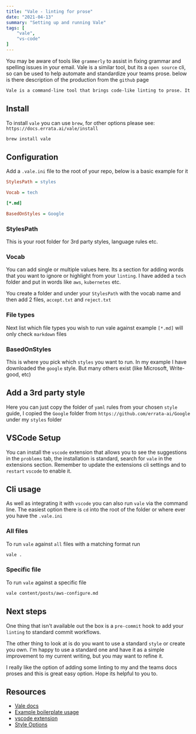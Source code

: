 ```yaml
---
title: "Vale - linting for prose"
date: "2021-04-13"
summary: "Setting up and running Vale"
tags: [
    "vale", 
    "vs-code" 
]
---
```


You may be aware of tools like `grammerly` to assist in fixing grammar and spelling issues in your email. Vale is a similar tool, but its a `open source` cli, so can be used  to help automate and standardize your teams prose. below is there description of the production from the `github` page

``` markdown
Vale is a command-line tool that brings code-like linting to prose. It's fast, cross-platform (Windows, macOS, and Linux), and highly customizable.
```

## Install

To install `vale` you can use `brew`, for other options please see: `https://docs.errata.ai/vale/install`

``` bash
brew install vale
```

## Configuration

Add a `.vale.ini` file to the root of your repo, below is a basic example for it

``` ini
StylesPath = styles

Vocab = tech

[*.md]

BasedOnStyles = Google
```

### StylesPath

This is your root folder for 3rd party styles, language rules etc.

### Vocab

You can add single or multiple values here. Its a section for adding words that you want to ignore or highlight from your `linting`. I have added a `tech` folder and put in words like `aws`, `kubernetes` etc.

You create a folder and under your `StylesPath` with the vocab name and then add 2 files, `accept.txt` and `reject.txt`

### File types

Next list which file types you wish to run vale against example `[*.md]` will only check `markdown` files

### BasedOnStyles

This is where you pick which `styles` you want to run. In my example I have downloaded the `google` style. But many others exist (like Microsoft, Write-good, etc)

## Add a 3rd party style

Here you can just copy the folder of `yaml` rules from your chosen `style` guide, I copied the `Google` folder from `https://github.com/errata-ai/Google` under my `styles` folder

## VSCode Setup

You can install the `vscode` extension that allows you to see the suggestions in the `problems` tab, the installation is standard, search for `vale` in the extensions section. Remember to update the extensions cli settings and to `restart` `vscode` to enable it.

## Cli usage

As well as integrating it with `vscode` you can also run `vale` via the command line. The easiest option there is `cd` into the root of the folder or where ever you have the `.vale.ini`

### All files

To run `vale` against `all` files with a matching format run

``` bash
vale .
```

### Specific file

To run `vale` against a specific file

``` bash
vale content/posts/aws-configure.md
```

## Next steps

One thing that isn't available out the box is a `pre-commit` hook to add your `linting` to standard commit workflows.

The other thing to look at is do you want to use a standard `style` or create you own. I'm happy to use a standard one and have it as a simple improvement to my current writing, but you may want to refine it.

I really like the option of adding some linting to my and the teams docs proses and this is great easy option. Hope its helpful to you to.

## Resources

- [Vale docs](https://docs.errata.ai/)
- [Example boilerplate usage](https://github.com/errata-ai/vale-boilerplate)
- [vscode extension](https://github.com/errata-ai/vale-vscode)
- [Style Options](https://github.com/errata-ai/styles)
